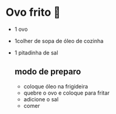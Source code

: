 # Ovo frito :fried_egg:

- 1 ovo

- 1colher de sopa de óleo de cozinha

- 1 pitadinha de sal

  ## modo de preparo

  - coloque óleo na frigideira
  - quebre o ovo e coloque para fritar
  - adicione o sal
  - comer